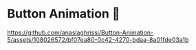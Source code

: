 # Button Animation 🤩

https://github.com/anaslaghrissi/Button-Animation-5/assets/108026572/bf07ea80-0c42-4270-bdaa-8a01fde03a1b
